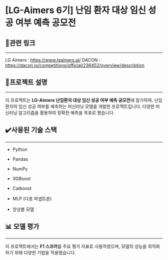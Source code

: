 # [LG-Aimers 6기] 난임 환자 대상 임신 성공 여부 예측 공모전 

## 🔗관련 링크
-------------------
LG Aimers : https://www.lgaimers.ai/
DACON : https://dacon.io/competitions/official/236452/overview/description


## 📖프로젝트 설명 
--------
이 프로젝트는 **LG-Aimers 난임환자 대상 임신 성공 여부 예측 공모전**에 참가하여, 난임 환자의 임신 성공 여부를 예측하는 머신러닝 모델을 개발한 프로젝트입니다. 다양한 머신러닝 알고리즘을 활용하여 정확한 예측을 목표로 했습니다.

## ✔️사용된 기술 스택 
-----
- Python
    
- Pandas
    
- NumPy
    
- XGBoost
    
- Catboost
    
- MLP (다층 퍼셉트론)
    
- 앙상블 모델

## 📊 모델 평가 
-----
이 프로젝트에서는 **F1 스코어**를 주요 평가 지표로 사용하였으며, 모델의 성능을 최적화하기 위해 다양한 기법을 적용했습니다.


